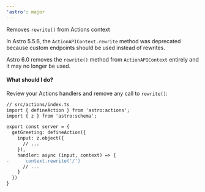 ```yaml
---
'astro': major
---
```


Removes `rewrite()` from Actions context

In Astro 5.5.6, the `ActionAPIContext.rewrite` method was deprecated because custom endpoints should be used instead of rewrites.

Astro 6.0 removes the `rewrite()` method from `ActionAPIContext` entirely and it may no longer be used.

#### What should I do?

Review your Actions handlers and remove any call to `rewrite()`:


```diff
// src/actions/index.ts
import { defineAction } from 'astro:actions';
import { z } from 'astro:schema';

export const server = {
  getGreeting: defineAction({
    input: z.object({
      // ...
    }),
    handler: async (input, context) => {
-      context.rewrite('/')
      // ...
    }
  })
}
```
